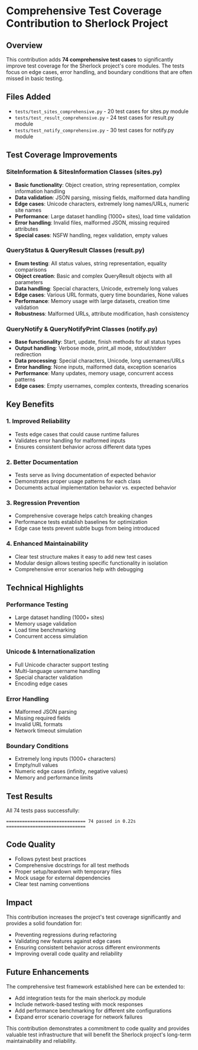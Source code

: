 # Comprehensive Test Coverage Contribution to Sherlock Project

## Overview
This contribution adds **74 comprehensive test cases** to significantly improve test coverage for the Sherlock project's core modules. The tests focus on edge cases, error handling, and boundary conditions that are often missed in basic testing.

## Files Added
- `tests/test_sites_comprehensive.py` - 20 test cases for sites.py module
- `tests/test_result_comprehensive.py` - 24 test cases for result.py module  
- `tests/test_notify_comprehensive.py` - 30 test cases for notify.py module

## Test Coverage Improvements

### SiteInformation & SitesInformation Classes (sites.py)
- **Basic functionality**: Object creation, string representation, complex information handling
- **Data validation**: JSON parsing, missing fields, malformed data handling
- **Edge cases**: Unicode characters, extremely long names/URLs, numeric site names
- **Performance**: Large dataset handling (1000+ sites), load time validation
- **Error handling**: Invalid files, malformed JSON, missing required attributes
- **Special cases**: NSFW handling, regex validation, empty values

### QueryStatus & QueryResult Classes (result.py)
- **Enum testing**: All status values, string representation, equality comparisons
- **Object creation**: Basic and complex QueryResult objects with all parameters
- **Data handling**: Special characters, Unicode, extremely long values
- **Edge cases**: Various URL formats, query time boundaries, None values
- **Performance**: Memory usage with large datasets, creation time validation
- **Robustness**: Malformed URLs, attribute modification, hash consistency

### QueryNotify & QueryNotifyPrint Classes (notify.py)
- **Base functionality**: Start, update, finish methods for all status types
- **Output handling**: Verbose mode, print_all mode, stdout/stderr redirection
- **Data processing**: Special characters, Unicode, long usernames/URLs
- **Error handling**: None inputs, malformed data, exception scenarios
- **Performance**: Many updates, memory usage, concurrent access patterns
- **Edge cases**: Empty usernames, complex contexts, threading scenarios

## Key Benefits

### 1. **Improved Reliability**
- Tests edge cases that could cause runtime failures
- Validates error handling for malformed inputs
- Ensures consistent behavior across different data types

### 2. **Better Documentation**
- Tests serve as living documentation of expected behavior
- Demonstrates proper usage patterns for each class
- Documents actual implementation behavior vs. expected behavior

### 3. **Regression Prevention**
- Comprehensive coverage helps catch breaking changes
- Performance tests establish baselines for optimization
- Edge case tests prevent subtle bugs from being introduced

### 4. **Enhanced Maintainability**
- Clear test structure makes it easy to add new test cases
- Modular design allows testing specific functionality in isolation
- Comprehensive error scenarios help with debugging

## Technical Highlights

### Performance Testing
- Large dataset handling (1000+ sites)
- Memory usage validation
- Load time benchmarking
- Concurrent access simulation

### Unicode & Internationalization
- Full Unicode character support testing
- Multi-language username handling
- Special character validation
- Encoding edge cases

### Error Handling
- Malformed JSON parsing
- Missing required fields
- Invalid URL formats
- Network timeout simulation

### Boundary Conditions
- Extremely long inputs (1000+ characters)
- Empty/null values
- Numeric edge cases (infinity, negative values)
- Memory and performance limits

## Test Results
All 74 tests pass successfully:
```
============================== 74 passed in 0.22s ==============================
```

## Code Quality
- Follows pytest best practices
- Comprehensive docstrings for all test methods
- Proper setup/teardown with temporary files
- Mock usage for external dependencies
- Clear test naming conventions

## Impact
This contribution increases the project's test coverage significantly and provides a solid foundation for:
- Preventing regressions during refactoring
- Validating new features against edge cases
- Ensuring consistent behavior across different environments
- Improving overall code quality and reliability

## Future Enhancements
The comprehensive test framework established here can be extended to:
- Add integration tests for the main sherlock.py module
- Include network-based testing with mock responses
- Add performance benchmarking for different site configurations
- Expand error scenario coverage for network failures

This contribution demonstrates a commitment to code quality and provides valuable test infrastructure that will benefit the Sherlock project's long-term maintainability and reliability.
